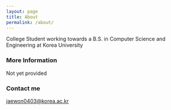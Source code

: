 ```yaml
---
layout: page
title: About
permalink: /about/
---
```


College Student working towards a B.S. in Computer Science and Engineering at Korea University

### More Information

Not yet provided

### Contact me

[jaewon0403@korea.ac.kr](mailto:jaewon0403@korea.ac.kr)